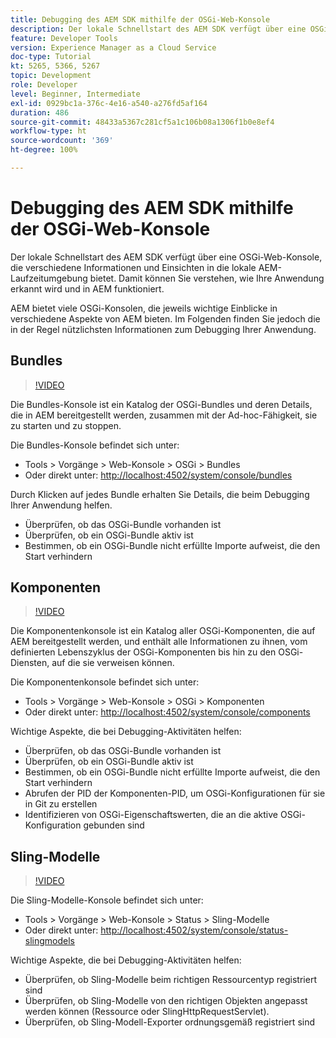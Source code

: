 ```yaml
---
title: Debugging des AEM SDK mithilfe der OSGi-Web-Konsole
description: Der lokale Schnellstart des AEM SDK verfügt über eine OSGi-Web-Konsole, die verschiedene Informationen und Einsichten in die lokale AEM-Laufzeitumgebung bietet. Damit können Sie verstehen, wie Ihre Anwendung erkannt wird und in AEM funktioniert.
feature: Developer Tools
version: Experience Manager as a Cloud Service
doc-type: Tutorial
kt: 5265, 5366, 5267
topic: Development
role: Developer
level: Beginner, Intermediate
exl-id: 0929bc1a-376c-4e16-a540-a276fd5af164
duration: 486
source-git-commit: 48433a5367c281cf5a1c106b08a1306f1b0e8ef4
workflow-type: ht
source-wordcount: '369'
ht-degree: 100%

---
```


# Debugging des AEM SDK mithilfe der OSGi-Web-Konsole

Der lokale Schnellstart des AEM SDK verfügt über eine OSGi-Web-Konsole, die verschiedene Informationen und Einsichten in die lokale AEM-Laufzeitumgebung bietet. Damit können Sie verstehen, wie Ihre Anwendung erkannt wird und in AEM funktioniert.

AEM bietet viele OSGi-Konsolen, die jeweils wichtige Einblicke in verschiedene Aspekte von AEM bieten. Im Folgenden finden Sie jedoch die in der Regel nützlichsten Informationen zum Debugging Ihrer Anwendung.

## Bundles

>[!VIDEO](https://video.tv.adobe.com/v/34335?quality=12&learn=on)

Die Bundles-Konsole ist ein Katalog der OSGi-Bundles und deren Details, die in AEM bereitgestellt werden, zusammen mit der Ad-hoc-Fähigkeit, sie zu starten und zu stoppen.

Die Bundles-Konsole befindet sich unter:

+ Tools > Vorgänge > Web-Konsole > OSGi > Bundles
+ Oder direkt unter: [http://localhost:4502/system/console/bundles](http://localhost:4502/system/console/bundles)

Durch Klicken auf jedes Bundle erhalten Sie Details, die beim Debugging Ihrer Anwendung helfen.

+ Überprüfen, ob das OSGi-Bundle vorhanden ist
+ Überprüfen, ob ein OSGi-Bundle aktiv ist
+ Bestimmen, ob ein OSGi-Bundle nicht erfüllte Importe aufweist, die den Start verhindern

## Komponenten

>[!VIDEO](https://video.tv.adobe.com/v/34336?quality=12&learn=on)

Die Komponentenkonsole ist ein Katalog aller OSGi-Komponenten, die auf AEM bereitgestellt werden, und enthält alle Informationen zu ihnen, vom definierten Lebenszyklus der OSGi-Komponenten bis hin zu den OSGi-Diensten, auf die sie verweisen können.

Die Komponentenkonsole befindet sich unter:

+ Tools > Vorgänge > Web-Konsole > OSGi > Komponenten
+ Oder direkt unter: [http://localhost:4502/system/console/components](http://localhost:4502/system/console/components)

Wichtige Aspekte, die bei Debugging-Aktivitäten helfen:

+ Überprüfen, ob das OSGi-Bundle vorhanden ist
+ Überprüfen, ob ein OSGi-Bundle aktiv ist
+ Bestimmen, ob ein OSGi-Bundle nicht erfüllte Importe aufweist, die den Start verhindern
+ Abrufen der PID der Komponenten-PID, um OSGi-Konfigurationen für sie in Git zu erstellen
+ Identifizieren von OSGi-Eigenschaftswerten, die an die aktive OSGi-Konfiguration gebunden sind

## Sling-Modelle

>[!VIDEO](https://video.tv.adobe.com/v/34337?quality=12&learn=on)

Die Sling-Modelle-Konsole befindet sich unter:

+ Tools > Vorgänge > Web-Konsole > Status > Sling-Modelle
+ Oder direkt unter: [http://localhost:4502/system/console/status-slingmodels](http://localhost:4502/system/console/status-slingmodels)

Wichtige Aspekte, die bei Debugging-Aktivitäten helfen:

+ Überprüfen, ob Sling-Modelle beim richtigen Ressourcentyp registriert sind
+ Überprüfen, ob Sling-Modelle von den richtigen Objekten angepasst werden können (Ressource oder SlingHttpRequestServlet).
+ Überprüfen, ob Sling-Modell-Exporter ordnungsgemäß registriert sind
